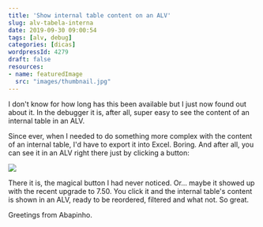 ```yaml
---
title: 'Show internal table content on an ALV'
slug: alv-tabela-interna
date: 2019-09-30 09:00:54
tags: [alv, debug]
categories: [dicas]
wordpressId: 4279
draft: false
resources:
- name: featuredImage
  src: "images/thumbnail.jpg"
---
```

I don't know for how long has this been available but I just now found out about it. In the debugger it is, after all, super easy to see the content of an internal table in an ALV.

<!--more-->

Since ever, when I needed to do something more complex with the content of an internal table, I'd have to export it into Excel. Boring. And after all, you can see it in an ALV right there just by clicking a button:

[![][1]][2]

There it is, the magical button I had never noticed. Or... maybe it showed up with the recent upgrade to 7.50. You click it and the internal table's content is shown in an ALV, ready to be reordered, filtered and what not. So great.

Greetings from Abapinho.

   [1]: images/debug_table_alv.jpg
   [2]: http://abapinho.com/wp-content/uploads/2019/09/debug_table_alv.jpg

